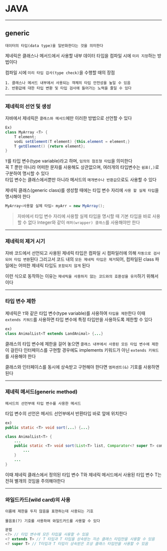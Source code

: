 # JAVA
---
## generic
```
데이터의 타입(data type)을 일반화한다는 것을 의미한다
```
제네릭은 클래스나 메서드에서 사용할 내부 데이터 타입을 컴파일 시에 `미리 지정`하는 방법이다

컴파일 시에 `미리 타입 겁사(type check)`을 수행할 때의 장점
```
1. 클래스나 메서드 내부에서 사용되는 객체의 타입 안전성을 높일 수 있음
2. 반환값에 대한 타입 변환 및 타입 검사에 들어가는 노력을 줄일 수 있다
```
---
### 제네릭의 선언 및 생성
자바에서 제네릭은 `클래스와 메서드`에만 이러한 방법으로 선언할 수 있다
```java
Ex)
class MyArray <T> {
    T element;
    vodi setElement(T element) {this.element = element;}
    T getElement() {return element};
}
```
`T`를 타입 변수(type variable)라고 하며, `임의의 참조형 타입`을 의미한다   
꼭 T 뿐만 아니라 어떠한 문자를 사용해도 상관없으며, 여러개의 타입변수는 `쉼표(,)`로 구분하여 명시할 수 있다   
타입 변수는 클래스에서뿐만 아니라 메서드의 `매개변수나 반환값`으로도 사용할 수 있다

제네릭 클래스(generic class)를 생성할 때에는 타입 변수 자리에 `사용 할 실제 타입`을 명시해야 한다
```java
MyArray<사용할 실제 타입> myArr = new MyArray();
```
> 자바에서 타입 변수 자리에 사용할 실제 타입을 명시할 때 기본 타입을 바로 사용할 수 없다
Integer와 같이 `래퍼(wrapper) 클래스`를 사용해야만 한다

---
### 제네릭의 제거 시기
자바 코드에서 선언되고 사용된 제네릭 타입은 컴파일 시 컴파일러에 의해 `자동으로 검사 되어 타입 변환`된다
그리고서 코드 내의 `모든 제네릭 타입은 제거`되어, 컴파일된 class 파일에는 어떠한 제네릭 타입도 `포함되지 않게` 된다

이런 식으로 동작하는 이유는 `제네릭을 사용하지 않는 코드와의 호환성을 유지`하기 위해서이다

---
### 타입 변수 제한
제네릭은 `T`와 같은 타입 변수(type variable)를 사용하여 `타입을 제한`한다
이때 `extends 키워드`를 사용하면 타입 변수에 특정 타입만을 사용하도록 제한할 수 있다
```java
ex)
class AnimalList<T extends LandAnimal> {...}
```
클래스의 타입 변수에 제한을 걸어 놓으면 `클래스 내부에서 사용된 모든 타입 변수에 제한`이 걸린다
인터페이스를 구현할 경우에도 implements 키워드가 아닌 `extends 키워드`를 사용해야 한다

클래스와 인터페이스를 동시에 상속받고 구현해야 한다면 `엠퍼센트(&)` 기호를 사용하면 된다

---
### 제네릭 메서드(generic method)
```
메서드의 선언부에 타입 변수를 사용한 메서드
```
타입 변수의 선언은 메서드 선언부에서 반환타입 바로 앞에 위치한다
```java
ex)
public static <T> void sort(...) {...}
```

```java
class AnimalList<T> {
    ...
    public static <T> void sort(List<T> list, Comparator<? super T> comp) {
        ...
    }
    ...
}
```
이때 제네릭 클래스에서 정의된 타입 변수 T와 제네릭 메서드에서 사용된 타입 변수 T는 전혀 별개의 것임을 주의해야한다

---
### 와일드카드(wild card)의 사용
```
이름에 제한을 두지 않음을 표현하는데 사용되는 기호

물음표(?) 기호를 사용하여 와일드카드를 사용할 수 있다
```
```java
문법
<?> // 타입 변수에 모든 타입을 사용할 수 있음
<? extends T> // T 타입과 T 타입을 상속받는 자손 클래스 타입만을 사용할 수 있음
<? super T> // T타입과 T 타입이 상속받은 조상 클래스 타입만을 사용할 수 있음
```